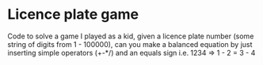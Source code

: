 # Licence plate game

Code to solve a game I played as a kid, given a licence plate number (some string of digits from 1 - 100000), can you make a balanced equation by just inserting simple operators (+-*/) and an equals sign i.e. 1234 => 1 - 2 = 3 - 4
